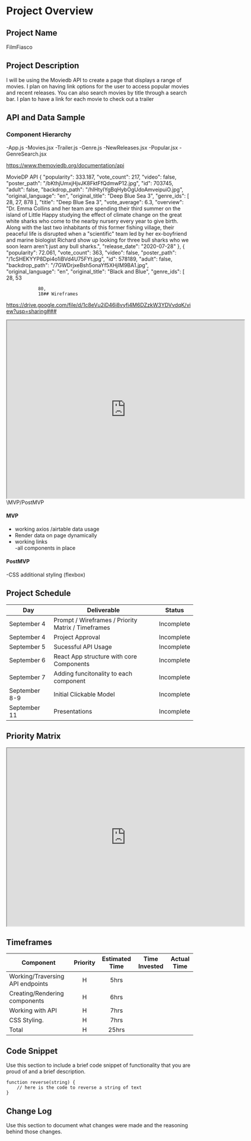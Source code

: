 
# Project Overview

## Project Name

FilmFiasco

## Project Description

I will be using the Moviedb API to create a page that displays a range of movies. I plan on having link options for the user to access popular movies and recent releases. You can also search movies by title through a search bar. I plan to have a link for each movie to check out a trailer
## API and Data Sample



### Component Hierarchy
-App.js
     -Movies.jsx
          -Trailer.js
          -Genre.js
     -NewReleases.jsx
     -Popular.jsx
     -GenreSearch.jsx


https://www.themoviedb.org/documentation/api

MovieDP API
   {
            "popularity": 333.187,
            "vote_count": 217,
            "video": false,
            "poster_path": "/bKthjUmxjHjvJK8FktFfQdmwP12.jpg",
            "id": 703745,
            "adult": false,
            "backdrop_path": "/hIHtyIYgBqHybOgUdoAmveipuiO.jpg",
            "original_language": "en",
            "original_title": "Deep Blue Sea 3",
            "genre_ids": [
                28,
                27,
                878
            ],
            "title": "Deep Blue Sea 3",
            "vote_average": 6.3,
            "overview": "Dr. Emma Collins and her team are spending their third summer on the island of Little Happy studying the effect of climate change on the great white sharks who come to the nearby nursery every year to give birth. Along with the last two inhabitants of this former fishing village, their peaceful life is disrupted when a \"scientific\" team led by her ex-boyfriend and marine biologist Richard show up looking for three bull sharks who we soon learn aren't just any bull sharks.",
            "release_date": "2020-07-28"
        },
        {
            "popularity": 72.061,
            "vote_count": 363,
            "video": false,
            "poster_path": "/1cSHEKYYP8Dpi4o1iBVd4U75FYt.jpg",
            "id": 578189,
            "adult": false,
            "backdrop_path": "/7GWDrjxeBsh5onaYf5XHjIM9BA1.jpg",
            "original_language": "en",
            "original_title": "Black and Blue",
            "genre_ids": [
                28,
                53
           
                80,
                18## Wireframes


https://drive.google.com/file/d/1c8eVu2iD46i8vyfi4M6DZzkW3YDVvdqK/view?usp=sharing### 

<iframe src="https://drive.google.com/file/d/1-wj9_0rbuNsXRAk_IsqQ9_2lFfrPwm1N/preview" width="640" height="480"></iframe>\MVP/PostMVP


#### MVP 

- working axios /airtable data usage
- Render data on page dynamically
- working links  
-all components in place

#### PostMVP  

-CSS additional styling (flexbox)

## Project Schedule


   
|  Day        |                    Deliverable                     |  Status
|------------ |--------------------------------------------------- | ----------|
|September 4  | Prompt / Wireframes / Priority Matrix / Timeframes | Incomplete
|September 4  | Project Approval                                   | Incomplete
|September 5  | Sucessful API Usage                                | Incomplete
|September 6  | React App structure with core Components           | Incomplete
|September 7  | Adding funcitonality to each component             | Incomplete
|September 8-9| Initial Clickable Model                            | Incomplete
|September 11 | Presentations                                      | Incomplete

## Priority Matrix


<iframe src="https://drive.google.com/file/d/1iVnp0tSUeg4gWFetqIWI4UwAAzdedHJQ/preview" width="640" height="480"></iframe>




## Timeframes



| Component                        | Priority | Estimated Time  | Time Invested | Actual Time |
| -------------------------------- | :---:    |  :------------:   | :--------:  | :---------: |
| Working/Traversing API endpoints | H        |       5hrs        |             |             |
| Creating/Rendering components    | H        |       6hrs        |             |             |
| Working with API                 | H        |       7hrs        |             |             |
| CSS Styling.                     | H        |       7hrs        |             |             |
| Total                            | H        |       25hrs       |             |             |

## Code Snippet

Use this section to include a brief code snippet of functionality that you are proud of and a brief description.  

```
function reverse(string) {
	// here is the code to reverse a string of text
}
```

## Change Log
 Use this section to document what changes were made and the reasoning behind those changes.  
